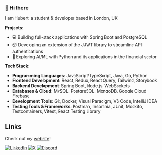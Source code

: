 ### 👋 Hi there 

I am Hubert, a student & developer based in London, UK.

<!-- ## 🚀 What I'm Up To -->

**Projects:**

- 💻 Building full-stack applications with Spring Boot and PostgreSQL
- 📦 Developing an extension of the JJWT library to streamline API authentications
- 🤖 Exploring AI/ML with Python and its applications in the financial sector

<!-- ## 💻 Tech Stack -->

**Tech Stack:**

-   **Programming Languages**: JavaScript/TypeScript, Java, Go, Python
-   **Frontend Development**: React, Redux, React Query, Tailwind, Storybook
-   **Backend Development**: Spring Boot, Node.js, WebSockets
-   **Databases & Cloud**: MySQL, PostgreSQL, MongoDB, Google Cloud, Firebase
-   **Development Tools**: Git, Docker, Visual Paradigm, VS Code, IntelliJ IDEA
-   **Testing Tools & Frameworks**: Postman, Insomnia, JUnit, Mockito, Testcontainers, Vitest, React Testing Library

<!-- 
-   **Languages**:                    Java, Python, C++, JavaScript, TypeScript, HTML, CSS
-   **Technologies & Libraries**:     Spring Boot, React, Redux, React Query, Node.js, Express.js, WebSocket, 
-   **Databases**:                    MySQL, PostgreSQL, MongoDB, Firebase Cloud
-   **Software & Tools**:             Git, Docker, UML, Visual Paradigm, VS Code, IntelliJ IDEA
-   **Testing**:                      Postman, Insomnia, JUnit, Mockito, Testcontainers, Vitest, React Testing Library, Storybook
-->

## Links

<!--   
<p align="center">
  <p align="center">
    <a href="https://discord.com/users/527963473184030720" target="_blank" rel="nofollow">
        <img src="https://lanyard.cnrad.dev/api/527963473184030720?idleMessage=Probably%20doing%20something..." alt="Discord Presence" width="" align="center">
    </a>
  </p> 
  
<p align="left">
    <a href="https://www.hstoklosa.dev/">Portfolio</a>
    •
    <a href="https://www.linkedin.com/in/hubertstoklosa">LinkedIn</a>
    •
    <a href="https://twitter.com/exotic2137">X</a>
    •
    <a href="https://discord.com/users/527963473184030720">Discord</a>
  </p> 
</p>
-->

Check out my <a href="https://www.hstoklosa.dev/">website</a>!

[![LinkedIn](https://custom-icon-badges.demolab.com/badge/LinkedIn-0A66C2?logo=linkedin-white&logoColor=fff)](https://www.linkedin.com/in/hubertstoklosa/)
[![X](https://img.shields.io/badge/@hyprxotic-%23000000.svg?logo=X&logoColor=white)](https://x.com/hyprxotic/)
[![Discord](https://img.shields.io/badge/Discord-%235865F2.svg?&logo=discord&logoColor=white)](https://discord.com/users/527963473184030720)
